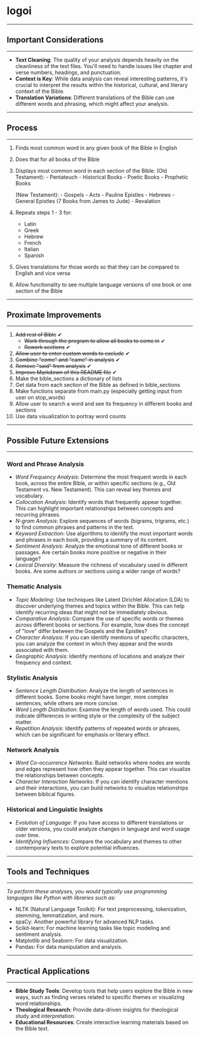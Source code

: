 # logoi
---------------------------
## Important Considerations
---------------------------
- **Text Cleaning**: The quality of your analysis depends heavily on the cleanliness of the text files. You'll need to handle issues like chapter and verse numbers, headings, and punctuation.
- **Context is Key**: While data analysis can reveal interesting patterns, it's crucial to interpret the results within the historical, cultural, and literary context of the Bible.
- **Translation Variations**: Different translations of the Bible can use different words and phrasing, which might affect your analysis.   

----------
## Process
----------
1. Finds most common word in any given book of the Bible in English
2. Does that for all books of the Bible
3. Displays most common word in each section of the Bible:
    (Old Testament):
        - Pentateuch
        - Historical Books
        - Poetic Books
        - Prophetic Books
    
    (New Testament):
        - Gospels
        - Acts
        - Pauline Epistles
        - Hebrews
        - General Epistles (7 Books from James to Jude)
        - Revalation

4. Repeats steps 1 - 3 for:
    - Latin
    - Greek
    - Hebrew
    - French
    - Italian
    - Spanish

5. Gives translations for those words so that they can be compared to English and vice versa
6. Allow functionality to see multiple language versions of one book or one section of the Bible

-------------------------
## Proximate Improvements
-------------------------
1. ~~Add rest of Bible~~ ✔
    - ~~Work through the program to allow all books to come in~~ ✔
    - ~~Rework sections~~ ✔
2. ~~Allow user to enter custom words to exclude~~ ✔
3. ~~Combine "come" and "came" in analysis~~ ✔
4. ~~Remove "said" from analysis~~ ✔
5. ~~Improve Markdown of this README file~~ ✔
6. Make the bible_sections a dictionary of lists
7. Get data from each section of the Bible as defined in bible_sections
8. Make functions separate from main.py (especially getting input from user on stop_words)
9. Allow user to search a word and see its frequency in different books and sections
10. Use data visualization to portray word counts

-----------------------------
## Possible Future Extensions
-----------------------------
### Word and Phrase Analysis
- *Word Frequency Analysis*: Determine the most frequent words in each book, across the entire Bible, or within specific sections (e.g., Old Testament vs. New Testament). This can reveal key themes and vocabulary.   
- *Collocation Analysis*: Identify words that frequently appear together. This can highlight important relationships between concepts and recurring phrases.
- *N-gram Analysis*: Explore sequences of words (bigrams, trigrams, etc.) to find common phrases and patterns in the text.   
- *Keyword Extraction*: Use algorithms to identify the most important words and phrases in each book, providing a summary of its content.   
- *Sentiment Analysis*: Analyze the emotional tone of different books or passages. Are certain books more positive or negative in their language?   
- *Lexical Diversity*: Measure the richness of vocabulary used in different books. Are some authors or sections using a wider range of words?

### Thematic Analysis
- *Topic Modeling*: Use techniques like Latent Dirichlet Allocation (LDA) to discover underlying themes and topics within the Bible. This can help identify recurring ideas that might not be immediately obvious.   
- *Comparative Analysis*: Compare the use of specific words or themes across different books or sections. For example, how does the concept of "love" differ between the Gospels and the Epistles?
- *Character Analysis*: If you can identify mentions of specific characters, you can analyze the context in which they appear and the words associated with them.
- *Geographic Analysis*: Identify mentions of locations and analyze their frequency and context.

### Stylistic Analysis
- *Sentence Length Distribution*: Analyze the length of sentences in different books. Some books might have longer, more complex sentences, while others are more concise.
- *Word Length Distribution*: Examine the length of words used. This could indicate differences in writing style or the complexity of the subject matter.
- *Repetition Analysis*: Identify patterns of repeated words or phrases, which can be significant for emphasis or literary effect.


### Network Analysis
- *Word Co-occurrence Networks*: Build networks where nodes are words and edges represent how often they appear together. This can visualize the relationships between concepts.
- *Character Interaction Networks*: If you can identify character mentions and their interactions, you can build networks to visualize relationships between biblical figures.

### Historical and Linguistic Insights
- *Evolution of Language*: If you have access to different translations or older versions, you could analyze changes in language and word usage over time.
- *Identifying Influences*: Compare the vocabulary and themes to other contemporary texts to explore potential influences.

-----------------------
## Tools and Techniques
-----------------------

*To perform these analyses, you would typically use programming languages like Python with libraries such as:*

- NLTK (Natural Language Toolkit): For text preprocessing, tokenization, stemming, lemmatization, and more.
- spaCy: Another powerful library for advanced NLP tasks.
- Scikit-learn: For machine learning tasks like topic modeling and sentiment analysis.   
- Matplotlib and Seaborn: For data visualization.
- Pandas: For data manipulation and analysis.   

-------------------------
## Practical Applications
-------------------------
- **Bible Study Tools**: Develop tools that help users explore the Bible in new ways, such as finding verses related to specific themes or visualizing word relationships.
- **Theological Research**: Provide data-driven insights for theological study and interpretation.
- **Educational Resources**: Create interactive learning materials based on the Bible text.